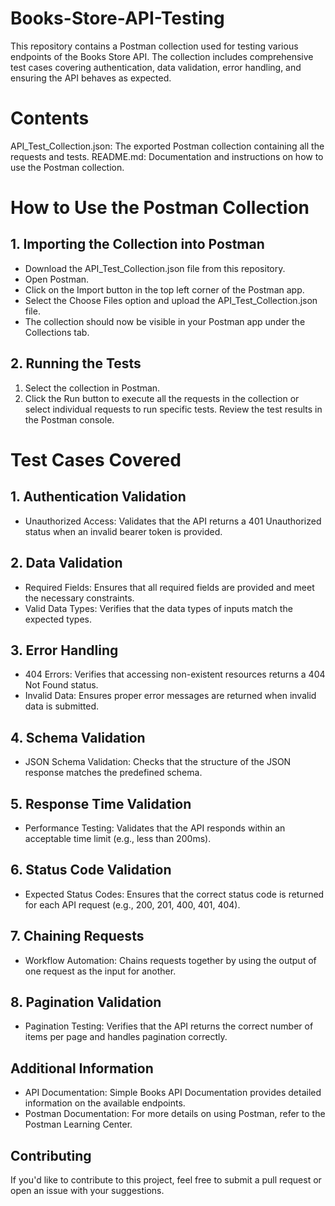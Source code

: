 # Books-Store-API-Testing

This repository contains a Postman collection used for testing various endpoints of the Books Store API. The collection includes comprehensive test cases covering authentication, data validation, error handling, and ensuring the API behaves as expected.

# Contents
API_Test_Collection.json: The exported Postman collection containing all the requests and tests.
README.md: Documentation and instructions on how to use the Postman collection.

# How to Use the Postman Collection
## 1. **Importing the Collection into Postman**

  - Download the API_Test_Collection.json file from this repository.
  - Open Postman.
  - Click on the Import button in the top left corner of the Postman app.
  - Select the Choose Files option and upload the API_Test_Collection.json file.
  - The collection should now be visible in your Postman app under the Collections tab.

## 2. Running the Tests
 1. Select the collection in Postman.
 2. Click the Run button to execute all the requests in the collection or select individual requests to run specific tests.
Review the test results in the Postman console.

# Test Cases Covered
## 1. Authentication Validation
 - Unauthorized Access: Validates that the API returns a 401 Unauthorized status when an invalid bearer token is provided.

## 2. Data Validation
 - Required Fields: Ensures that all required fields are provided and meet the necessary constraints.
 - Valid Data Types: Verifies that the data types of inputs match the expected types.

## 3. Error Handling
 - 404 Errors: Verifies that accessing non-existent resources returns a 404 Not Found status.
 - Invalid Data: Ensures proper error messages are returned when invalid data is submitted.

## 4. Schema Validation
 - JSON Schema Validation: Checks that the structure of the JSON response matches the predefined schema.

## 5. Response Time Validation
 - Performance Testing: Validates that the API responds within an acceptable time limit (e.g., less than 200ms).

## 6. Status Code Validation
- Expected Status Codes: Ensures that the correct status code is returned for each API request (e.g., 200, 201, 400, 401, 404).

## 7. Chaining Requests
 - Workflow Automation: Chains requests together by using the output of one request as the input for another.

## 8. Pagination Validation
 - Pagination Testing: Verifies that the API returns the correct number of items per page and handles pagination correctly.

## Additional Information
 - API Documentation: Simple Books API Documentation provides detailed information on the available endpoints.
 - Postman Documentation: For more details on using Postman, refer to the Postman Learning Center.

## Contributing
If you'd like to contribute to this project, feel free to submit a pull request or open an issue with your suggestions.

